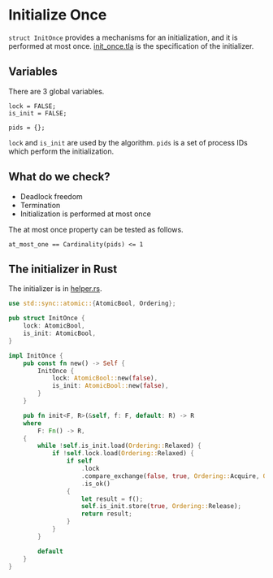 # Initialize Once

`struct InitOnce` provides a mechanisms for an initialization,
and it is performed at most once.
[init_once.tla](./init_once.tla) is the specification of the initializer.

## Variables

There are 3 global variables.

```tla+
lock = FALSE;
is_init = FALSE;

pids = {};
```

`lock` and `is_init` are used by the algorithm.
`pids` is a set of process IDs which perform the initialization.

## What do we check?

- Deadlock freedom
- Termination
- Initialization is performed at most once

The at most once property can be tested as follows.

```tla+
at_most_one == Cardinality(pids) <= 1
```

## The initializer in Rust

The initializer is in [helper.rs](../../src/helper.rs).

```rust
use std::sync::atomic::{AtomicBool, Ordering};

pub struct InitOnce {
    lock: AtomicBool,
    is_init: AtomicBool,
}

impl InitOnce {
    pub const fn new() -> Self {
        InitOnce {
            lock: AtomicBool::new(false),
            is_init: AtomicBool::new(false),
        }
    }

    pub fn init<F, R>(&self, f: F, default: R) -> R
    where
        F: Fn() -> R,
    {
        while !self.is_init.load(Ordering::Relaxed) {
            if !self.lock.load(Ordering::Relaxed) {
                if self
                    .lock
                    .compare_exchange(false, true, Ordering::Acquire, Ordering::Relaxed)
                    .is_ok()
                {
                    let result = f();
                    self.is_init.store(true, Ordering::Release);
                    return result;
                }
            }
        }

        default
    }
}
```
